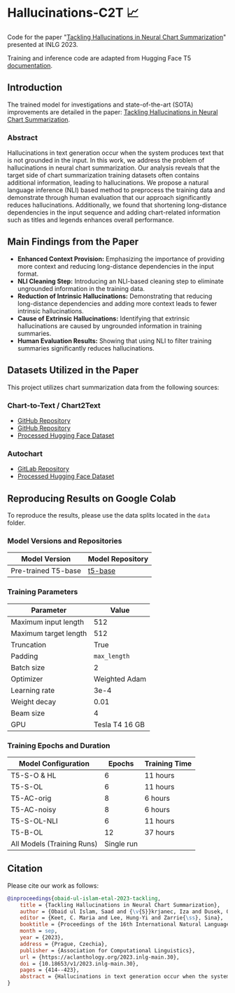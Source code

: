 # Hallucinations-C2T :chart_with_upwards_trend:

Code for the paper "[Tackling Hallucinations in Neural Chart Summarization](https://aclanthology.org/2023.inlg-main.30/)" presented at INLG 2023.

Training and inference code are adapted from Hugging Face T5 [documentation](https://huggingface.co/docs/transformers/model_doc/t5).

## Introduction

The trained model for investigations and state-of-the-art (SOTA) improvements are detailed in the paper: [Tackling Hallucinations in Neural Chart Summarization](https://aclanthology.org/2023.inlg-main.30/).

### Abstract

Hallucinations in text generation occur when the system produces text that is not grounded in the input. In this work, we address the problem of hallucinations in neural chart summarization. Our analysis reveals that the target side of chart summarization training datasets often contains additional information, leading to hallucinations. We propose a natural language inference (NLI) based method to preprocess the training data and demonstrate through human evaluation that our approach significantly reduces hallucinations. Additionally, we found that shortening long-distance dependencies in the input sequence and adding chart-related information such as titles and legends enhances overall performance.

## Main Findings from the Paper

- **Enhanced Context Provision:** Emphasizing the importance of providing more context and reducing long-distance dependencies in the input format.
- **NLI Cleaning Step:** Introducing an NLI-based cleaning step to eliminate ungrounded information in the training data.
- **Reduction of Intrinsic Hallucinations:** Demonstrating that reducing long-distance dependencies and adding more context leads to fewer intrinsic hallucinations.
- **Cause of Extrinsic Hallucinations:** Identifying that extrinsic hallucinations are caused by ungrounded information in training summaries.
- **Human Evaluation Results:** Showing that using NLI to filter training summaries significantly reduces hallucinations.

## Datasets Utilized in the Paper

This project utilizes chart summarization data from the following sources:

### Chart-to-Text / Chart2Text
- [GitHub Repository](https://github.com/vis-nlp/Chart-to-text)
- [GitHub Repository](https://github.com/JasonObeid/Chart2Text)
- [Processed Hugging Face Dataset](https://huggingface.co/datasets/saadob12/chart-to-text)


### Autochart
- [GitLab Repository](https://gitlab.com/bottle_shop/snlg/chart/autochart)
- [Processed Hugging Face Dataset](https://huggingface.co/datasets/saadob12/Autochart)

## Reproducing Results on Google Colab

To reproduce the results, please use the data splits located in the `data` folder.

### Model Versions and Repositories

| **Model Version**    | **Model Repository**                                     |
|----------------------|----------------------------------------------------------|
| Pre-trained T5-base  | [t5-base](https://huggingface.co/t5-base)                |

### Training Parameters

| **Parameter**                       | **Value**          |
|-------------------------------------|--------------------|
| Maximum input length                | 512              |
| Maximum target length               | 512                |
| Truncation                          | True               |
| Padding                             | `max_length`       |
| Batch size                          | 2                  |
| Optimizer                           | Weighted Adam      |
| Learning rate                       | 3e-4               |
| Weight decay                        | 0.01               |
| Beam size                           | 4                  |
| GPU                                 | Tesla T4 16 GB     |

### Training Epochs and Duration

| **Model Configuration**          | **Epochs** | **Training Time** |
|----------------------------------|------------|--------------------|
| T5-S-O & HL                      | 6          | 11 hours           |
| T5-S-OL                          | 6          | 11 hours           |
| T5-AC-orig                       | 8          | 6 hours            |
| T5-AC-noisy                      | 8          | 6 hours            |
| T5-S-OL-NLI                      | 6          | 11 hours           |
| T5-B-OL                          | 12         | 37 hours           |
| All Models (Training Runs)       | Single run |                    |

## Citation

Please cite our work as follows:

```bibtex
@inproceedings{obaid-ul-islam-etal-2023-tackling,
    title = {Tackling Hallucinations in Neural Chart Summarization},
    author = {Obaid ul Islam, Saad and {\v{S}}krjanec, Iza and Dusek, Ondrej and Demberg, Vera},
    editor = {Keet, C. Maria and Lee, Hung-Yi and Zarrie{\ss}, Sina},
    booktitle = {Proceedings of the 16th International Natural Language Generation Conference},
    month = sep,
    year = {2023},
    address = {Prague, Czechia},
    publisher = {Association for Computational Linguistics},
    url = {https://aclanthology.org/2023.inlg-main.30},
    doi = {10.18653/v1/2023.inlg-main.30},
    pages = {414--423},
    abstract = {Hallucinations in text generation occur when the system produces text that is not grounded in the input. In this work, we tackle the problem of hallucinations in neural chart summarization. Our analysis shows that the target side of chart summarization training datasets often contains additional information, leading to hallucinations. We propose a natural language inference (NLI) based method to preprocess the training data and show through human evaluation that our method significantly reduces hallucinations. We also found that shortening long-distance dependencies in the input sequence and adding chart-related information like title and legends improves the overall performance.}
}
